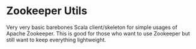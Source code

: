 # Zookeeper Utils
Very very basic barebones Scala client/skeleton for simple usages of Apache Zookeeper. This is good
for those who want to use Zookeeper but still want to keep everything lightweight.